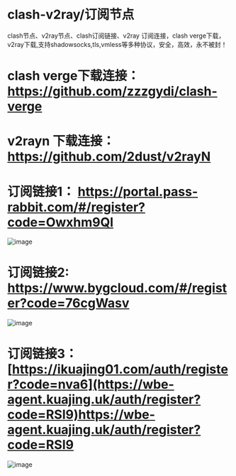 # clash-v2ray/订阅节点
clash节点、v2ray节点、clash订阅链接、v2ray 订阅连接，clash verge下载，v2ray下载,支持shadowsocks,tls,vmless等多种协议，安全，高效，永不被封！

# clash verge下载连接：https://github.com/zzzgydi/clash-verge
# v2rayn 下载连接：https://github.com/2dust/v2rayN

# 订阅链接1： https://portal.pass-rabbit.com/#/register?code=Owxhm9Ql
![image](image/微信图片_20231213150041.png)
# 订阅链接2: https://www.bygcloud.com/#/register?code=76cgWasv
![image](image2/微信图片_20231213151214.png)
# 订阅链接3：[https://ikuajing01.com/auth/register?code=nva6](https://wbe-agent.kuajing.uk/auth/register?code=RSl9)https://wbe-agent.kuajing.uk/auth/register?code=RSl9
![image](image2/微信图片_20231213151123.png)
